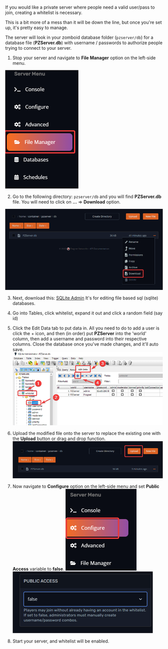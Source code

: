 If you would like a private server where people need a valid user/pass to join, creating a whitelist is necessary.

This is a bit more of a mess than it will be down the line, but once you're set up, it's pretty easy to manage.

The server will look in your zomboid database folder (`pzserver/db`) for a database file (**PZServer.db**) with username / passwords to authorize people trying to connect to your server.

1. Stop your server and navigate to **File Manager** option on the left-side menu.

![File Manager](images/file-manager.png)

2. Go to the following directory: `pzserver/db` and you will find **PZServer.db** file. You will need to click on **...** => **Download** option.

![PZServer Location](images/pzserver-location.png)

3. Next, download this: [SQLite Admin](http://sqliteadmin.orbmu2k.de/) It's for editing file based sql (sqlite) databases.

4. Go into Tables, click whitelist, expand it out and click a random field (say id)

5. Click the Edit Data tab to put data in. All you need to do to add a user is click the + icon, and then (in order) put **PZServer** into the 'world' column, then add a username and password into their respective columns. Close the database once you've made changes, and it'll auto save.   
![SQLite Instructions](images/sqlite-instruction1.png)

6. Upload the modified file onto the server to replace the existing one with the **Upload** button or drag and drop function.
![Upload](images/upload.png)

7. Now navigate to **Configure** option on the left-side menu and set **Public Access** variable to **false**. 
![Configure](images/configure.png)
![Public Access](images/public-access.png)

8. Start your server, and whitelist will be enabled.